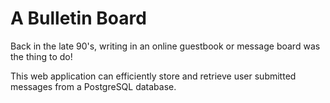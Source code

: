 <h1>A Bulletin Board</h1>

Back in the late 90's, writing in an online guestbook or message board was the thing to do!

This web application can efficiently store and retrieve user submitted messages from a PostgreSQL database.
